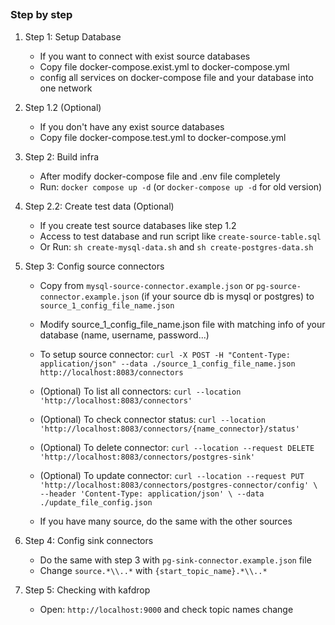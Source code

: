 ## 
### Step by step

1. Step 1: Setup Database
    - If you want to connect with exist source databases
    - Copy file docker-compose.exist.yml to docker-compose.yml
    - config all services on docker-compose file and your database into one network

2. Step 1.2 (Optional)
    - If you don't have any exist source databases
    - Copy file docker-compose.test.yml to docker-compose.yml

3. Step 2: Build infra
    - After modify docker-compose file and .env file completely
    - Run: `docker compose up -d` (or `docker-compose up -d` for old version)

4. Step 2.2: Create test data (Optional)
    - If you create test source databases like step 1.2
    - Access to test database and run script like `create-source-table.sql`
    - Or Run: `sh create-mysql-data.sh` and `sh create-postgres-data.sh`

5. Step 3: Config source connectors
    - Copy from `mysql-source-connector.example.json` or `pg-source-connector.example.json` (if your source db is mysql or postgres) to `source_1_config_file_name.json`

    - Modify source_1_config_file_name.json file with matching info of your database (name, username, password...)

    - To setup source connector: `curl -X POST -H "Content-Type: application/json" --data ./source_1_config_file_name.json http://localhost:8083/connectors`

    - (Optional) To list all connectors: `curl --location 'http://localhost:8083/connectors'`

    - (Optional) To check connector status: `curl --location 'http://localhost:8083/connectors/{name_connector}/status'`

    - (Optional) To delete connector: `curl --location --request DELETE 'http://localhost:8083/connectors/postgres-sink'`

    - (Optional) To update connector: `curl --location --request PUT 'http://localhost:8083/connectors/postgres-connector/config' \
--header 'Content-Type: application/json' \
--data ./update_file_config.json`

    - If you have many source, do the same with the other sources

6. Step 4: Config sink connectors
    - Do the same with step 3 with `pg-sink-connector.example.json` file
    - Change `source.*\\..*` with `{start_topic_name}.*\\..*`

7. Step 5: Checking with kafdrop
    - Open: `http://localhost:9000` and check topic names change